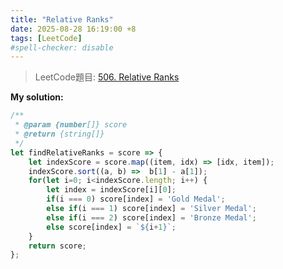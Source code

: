 ```yaml
---
title: "Relative Ranks"
date: 2025-08-28 16:19:00 +8
tags: [LeetCode]
#spell-checker: disable
---
```


> LeetCode題目: [506. Relative Ranks](https://leetcode.com/problems/relative-ranks/description/)

**My solution:**
```js
/**
 * @param {number[]} score
 * @return {string[]}
 */
let findRelativeRanks = score => {
    let indexScore = score.map((item, idx) => [idx, item]);
    indexScore.sort((a, b) =>  b[1] - a[1]);
    for(let i=0; i<indexScore.length; i++) {
        let index = indexScore[i][0];
        if(i === 0) score[index] = 'Gold Medal';
        else if(i === 1) score[index] = 'Silver Medal';
        else if(i === 2) score[index] = 'Bronze Medal';
        else score[index] = `${i+1}`;
    }
    return score;
};
```
